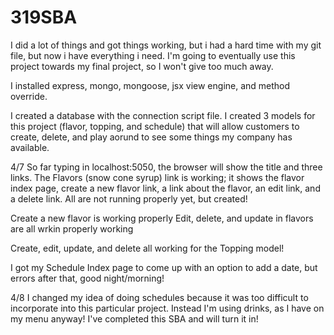 # 319SBA
I did a lot of things and got things working, but i had a hard time with my git file, but now i have everything i need. I'm going to eventually use this project towards my final project, so I won't give too much away.

I installed express, mongo, mongoose, jsx view engine, and method override.

I created a database with the connection script file. I created 3 models for this project (flavor, topping, and schedule) that will allow customers to create, delete, and play aorund to see some things my company has available.
 
4/7
So far typing in localhost:5050, the browser will show the title and three links. The Flavors (snow cone syrup) link is working; it shows the flavor index page, create a new flavor link, a link about the flavor, an edit link, and a delete link. All are not running properly yet, but created!

Create a new flavor is working properly
Edit, delete, and update in flavors are all wrkin properly working

Create, edit, update, and delete all working for the Topping model!

I got my Schedule Index page to come up with an option to add a date, but errors after that, good night/morning!

4/8
I changed my idea of doing schedules because it was too difficult to incorporate into this particular project. Instead I'm using drinks, as I have on my menu anyway!
I've completed this SBA and will turn it in!




